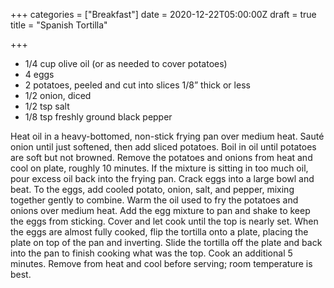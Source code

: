 +++
categories = ["Breakfast"]
date = 2020-12-22T05:00:00Z
draft = true
title = "Spanish Tortilla"

+++
* 1/4 cup olive oil (or as needed to cover potatoes)
* 4 eggs
* 2 potatoes, peeled and cut into slices 1/8” thick or less
* 1/2 onion, diced
* 1/2 tsp salt
* 1/8 tsp freshly ground black pepper

Heat oil in a heavy-bottomed, non-stick frying pan over medium heat. Sauté onion until just softened, then add sliced potatoes. Boil in oil until potatoes are soft but not browned. Remove the potatoes and onions from heat and cool on plate, roughly 10 minutes. If the mixture is sitting in too much oil, pour excess oil back into the frying pan. Crack eggs into a large bowl and beat. To the eggs, add cooled potato, onion, salt, and pepper, mixing together gently to combine. Warm the oil used to fry the potatoes and onions over medium heat. Add the egg mixture to pan and shake to keep the eggs from sticking. Cover and let cook until the top is nearly set. When the eggs are almost fully cooked, flip the tortilla onto a plate, placing the plate on top of the pan and inverting. Slide the tortilla off the plate and back into the pan to finish cooking what was the top. Cook an additional 5 minutes. Remove from heat and cool before serving; room temperature is best.